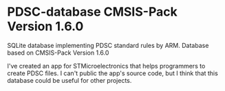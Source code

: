 # PDSC-database CMSIS-Pack Version 1.6.0
SQLite database implementing PDSC standard rules by ARM.
Database based on CMSIS-Pack Version 1.6.0

I've created an app for STMicroelectronics that helps programmers to create PDSC files.
I can't public the app's source code, but I think that this database could be useful for other projects.
